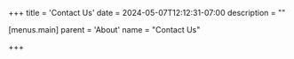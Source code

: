 +++
title = 'Contact Us'
date = 2024-05-07T12:12:31-07:00
description = ""

[menus.main]
    parent = 'About'
    name = "Contact Us"

+++
